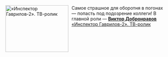 <!--2025-03-24 11:00:17-->
<div class="yb">
  <div class="rss smaller1 kino_kino"><a href="https://www.kino-teatr.ru/video/47625/" title="«Инспектор Гаврилов-2». ТВ-ролик"><img src="https://www.kino-teatr.ru/video/5/2/47625/poster.jpg" width="196" height="147" align="left" hspace="5" style="margin: 0px 10px 0px 5px" alt="«Инспектор Гаврилов-2». ТВ-ролик"/></a>Самое страшное для оборотня в погонах — попасть под подозрение коллеги&#33; В главной роли — <a href=https://www.kino-teatr.ru/kino/acter/m/ros/1291/bio/ target=_blank><strong>Виктор Добронравов</strong></a> <br><a class="light" href="https://www.kino-teatr.ru/video/47625/">«Инспектор Гаврилов-2». ТВ-ролик</a></div>
</div>
